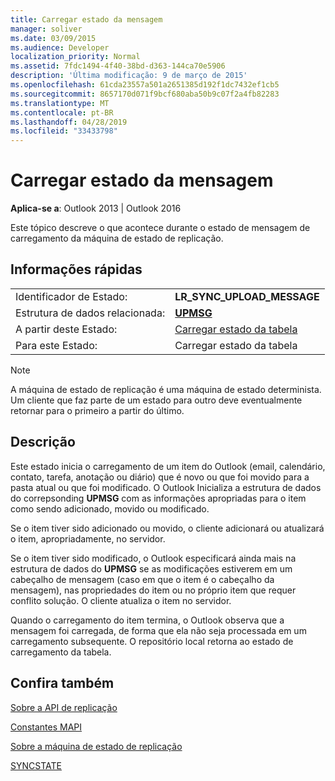 ```yaml
---
title: Carregar estado da mensagem
manager: soliver
ms.date: 03/09/2015
ms.audience: Developer
localization_priority: Normal
ms.assetid: 7fdc1494-4f40-38bd-d363-144ca70e5906
description: 'Última modificação: 9 de março de 2015'
ms.openlocfilehash: 61cda23557a501a2651385d192f1dc7432ef1cb5
ms.sourcegitcommit: 8657170d071f9bcf680aba50b9c07f2a4fb82283
ms.translationtype: MT
ms.contentlocale: pt-BR
ms.lasthandoff: 04/28/2019
ms.locfileid: "33433798"
---
```

# <a name="upload-message-state"></a>Carregar estado da mensagem

  
  
**Aplica-se a**: Outlook 2013 | Outlook 2016 
  
 Este tópico descreve o que acontece durante o estado de mensagem de carregamento da máquina de estado de replicação. 
  
## <a name="quick-info"></a>Informações rápidas

|||
|:-----|:-----|
|Identificador de Estado:  <br/> |**LR_SYNC_UPLOAD_MESSAGE** <br/> |
|Estrutura de dados relacionada:  <br/> |**[UPMSG](upmsg.md)** <br/> |
|A partir deste Estado:  <br/> |[Carregar estado da tabela](upload-table-state.md) <br/> |
|Para este Estado:  <br/> |Carregar estado da tabela  <br/> |
   
> [!NOTE]
> A máquina de estado de replicação é uma máquina de estado determinista. Um cliente que faz parte de um estado para outro deve eventualmente retornar para o primeiro a partir do último. 
  
## <a name="description"></a>Descrição

Este estado inicia o carregamento de um item do Outlook (email, calendário, contato, tarefa, anotação ou diário) que é novo ou que foi movido para a pasta atual ou que foi modificado. O Outlook Inicializa a estrutura de dados do correpsonding **UPMSG** com as informações apropriadas para o item como sendo adicionado, movido ou modificado. 
  
Se o item tiver sido adicionado ou movido, o cliente adicionará ou atualizará o item, apropriadamente, no servidor. 
  
Se o item tiver sido modificado, o Outlook especificará ainda mais na estrutura de dados do **UPMSG** se as modificações estiverem em um cabeçalho de mensagem (caso em que o item é o cabeçalho da mensagem), nas propriedades do item ou no próprio item que requer conflito solução. O cliente atualiza o item no servidor. 
  
Quando o carregamento do item termina, o Outlook observa que a mensagem foi carregada, de forma que ela não seja processada em um carregamento subsequente. O repositório local retorna ao estado de carregamento da tabela.
  
## <a name="see-also"></a>Confira também



[Sobre a API de replicação](about-the-replication-api.md)
  
[Constantes MAPI](mapi-constants.md)
  
[Sobre a máquina de estado de replicação](about-the-replication-state-machine.md)
  
[SYNCSTATE](syncstate.md)

